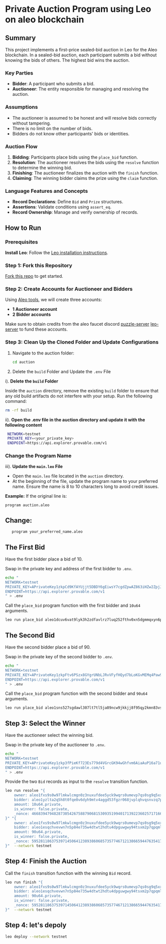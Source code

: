 # Private Auction Program using Leo on aleo blockchain

## Summary

This project implements a first-price sealed-bid auction in Leo for the Aleo blockchain. In a sealed-bid auction, each participant submits a bid without knowing the bids of others. The highest bid wins the auction.

### Key Parties

- **Bidder**: A participant who submits a bid.
- **Auctioneer**: The entity responsible for managing and resolving the auction.

### Assumptions

- The auctioneer is assumed to be honest and will resolve bids correctly without tampering.
- There is no limit on the number of bids.
- Bidders do not know other participants' bids or identities.

### Auction Flow

1. **Bidding**: Participants place bids using the `place_bid` function.
2. **Resolution**: The auctioneer resolves the bids using the `resolve` function to determine the winning bid.
3. **Finishing**: The auctioneer finalizes the auction with the `finish` function.
4. **Claiming**: The winning bidder claims the prize using the `claim` function.

### Language Features and Concepts

- **Record Declarations**: Define `Bid` and `Prize` structures.
- **Assertions**: Validate conditions using `assert_eq`.
- **Record Ownership**: Manage and verify ownership of records.

## How to Run

### Prerequisites

 **Install Leo**: Follow the [Leo installation instructions](https://gist.github.com/laishawadhwa/0a47aa94cccf4206b079cf814604b6ef).

### Step 1: Fork this Repository

[Fork this repo](https://github.com/vsankaralingam/Aleo-campaign-BuildH3R.git) to get started.

### Step 2: Create Accounts for Auctioneer and Bidders

Using [Aleo tools](https://www.provable.tools/), we will create three accounts:
- **1 Auctioneer account**
- **2 Bidder accounts**

Make sure to obtain credits from the aleo faucet discord [puzzle-server](https://discord.gg/rXQyKHzE) [leo-server](https://discord.gg/Ra9bkaQ4) to fund these accounts.

### Step 3: Clean Up the Cloned Folder and Update Configurations

1. Navigate to the auction folder:
   ```bash
   cd auction
   

2. Delete the `build` Folder and Update the `.env` File

i). **Delete the `build` Folder**

   Inside the `auction` directory, remove the existing `build` folder to ensure that any old build artifacts do not interfere with your setup. Run the following command:
   ```bash
   rm -rf build
   ```

 ii). **Open the .env file in the auction directory and update it with the following content**
  ```bash
   NETWORK=testnet
   PRIVATE_KEY=<your_private_key>
   ENDPOINT=https://api.explorer.provable.com/v1

   ```
### Change the Program Name

iii). **Update the `main.leo` File**

   - Open the `main.leo` file located in the `auction` directory.
   - At the beginning of the file, update the program name to your preferred name. Ensure the name is 8 to 10 characters long to avoid credit issues.

   **Example:**
   If the original line is:
   ```leo
   program auction.aleo
   ```

  ##  **Change:**
   
  ```bash
     program your_preferred_name.aleo
  ```

 ## The First Bid

Have the first bidder place a bid of 10. 

Swap in the private key and address of the first bidder to `.env`.

```bash
echo "
NETWORK=testnet
PRIVATE_KEY=APrivateKey1zkpCd9KfAYUjjt5DBDY6gEiwsY7cgdZpwAZ863iHZw2ZpjJ
ENDPOINT=https://api.explorer.provable.com/v1
" > .env
```

Call the `place_bid` program function with the first bidder and `10u64` arguments.

```bash
leo run place_bid aleo1dcuv6vat9lyk3h2zdfavlrz7luq252fthv0xn5dgmmqxyn6p2gyqvyd8lv 10u64 --network testnet
```

## The Second Bid

Have the second bidder place a bid of 90.

Swap in the private key of the second bidder to `.env`.

```bash
echo "
NETWORK=testnet
PRIVATE_KEY=APrivateKey1zkpFtv6PSzx8GYgrUNbLJRvVFyfHQyd7bLoKGvMEMq4Paw9
ENDPOINT=https://api.explorer.provable.com/v1
" > .env
```

Call the `place_bid` program function with the second bidder and `90u64` arguments.

```bash
leo run place_bid aleo1sns527sgdawl307lt7tl5ja89ncw9jkkjj8f95qy2kmn83vshursxykxqr 90u64 --network testnet
```

## Step 3: Select the Winner

Have the auctioneer select the winning bid.

Swap in the private key of the auctioneer to `.env`.

```bash
echo "
NETWORK=testnet
PRIVATE_KEY=APrivateKey1zkp3fPieKf723Es779d4VGrcGK94wGhfvm6AiaAuP16a71u
ENDPOINT=https://api.explorer.provable.com/v1
" > .env
```

Provide the two `Bid` records as input to the `resolve` transition function.

```bash 
leo run resolve "{
    owner: aleo1fxs9s0w97lmkwlcmgn0z3nuxufdee5yck9wqrs0umevp7qs0sg9q5xxxzh.private,
    bidder: aleo1yzlta2q5h8t0fqe0v6dyh9mtv4aggd53fgzr068jvplqhvqsnvzq7pj2ke.private,
    amount: 10u64.private,
    is_winner: false.private,
    _nonce: 4668394794828730542675887906815309351994017139223602571716627453741502624516group.public
}" "{
    owner: aleo1fxs9s0w97lmkwlcmgn0z3nuxufdee5yck9wqrs0umevp7qs0sg9q5xxxzh.private,
    bidder: aleo1esqchvevwn7n5p84e735w4dtwt2hdtu4dpguwgwy94tsxm2p7qpqmlrta4.private,
    amount: 90u64.private,
    is_winner: false.private,
    _nonce: 5952811863753971450641238938606857357746712138665944763541786901326522216736group.public
}"  --network testnet
```

## Step 4: Finish the Auction

Call the `finish` transition function with the winning `Bid` record.

```bash 
leo run finish "{
    owner: aleo1fxs9s0w97lmkwlcmgn0z3nuxufdee5yck9wqrs0umevp7qs0sg9q5xxxzh.private,
    bidder: aleo1esqchvevwn7n5p84e735w4dtwt2hdtu4dpguwgwy94tsxm2p7qpqmlrta4.private,
    amount: 90u64.private,
    is_winner: false.private,
    _nonce: 5952811863753971450641238938606857357746712138665944763541786901326522216736group.public
}"  --network testnet
```
## Step 4: let's depoly 

 ```bash
 leo deploy --network testnet
```
